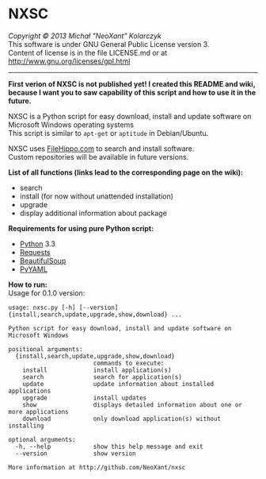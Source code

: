 NXSC
====
*Copyright &copy; 2013 Michał "NeoXant" Kolarczyk*  
This software is under GNU General Public License version 3.  
Content of license is in the file LICENSE.md or at http://www.gnu.org/licenses/gpl.html

***
**First verion of NXSC is not published yet! I created this README and wiki, because I want you to saw capability of this script and how to use it in the future.**

NXSC is a Python script for easy download, install and update software on Microsoft Windows operating systems  
This script is similar to `apt-get` or `aptitude` in Debian/Ubuntu.

NXSC uses [FileHippo.com](http://filehippo.com/) to search and install software.  
Custom repositories will be available in future versions.  

**List of all functions (links lead to the corresponding page on the wiki):**
- search
- install (for now without unattended installation)
- upgrade
- display additional information about package

**Requirements for using pure Python script:**
- [Python](http://python.org/) 3.3
- [Requests](http://docs.python-requests.org/en/latest/)
- [BeautifulSoup](http://www.crummy.com/software/BeautifulSoup/)
- [PyYAML](http://pyyaml.org/)

**How to run:**    
Usage for 0.1.0 version:
```
usage: nxsc.py [-h] [--version] {install,search,update,upgrade,show,download} ...

Python script for easy download, install and update software on Microsoft Windows

positional arguments:
  {install,search,update,upgrade,show,download}
                        commands to execute:
    install             install application(s)
    search              search for application(s)
    update              update information about installed applications
    upgrade             install updates
    show                displays detailed information about one or more applications
    download            only download application(s) without installing

optional arguments:
  -h, --help            show this help message and exit
  --version             show version

More information at http://github.com/NeoXant/nxsc
```
